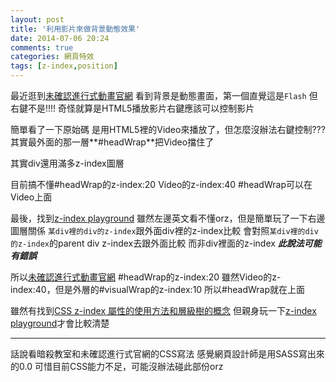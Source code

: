 ```yaml
---
layout: post
title: '利用影片來做背景動態效果'
date: 2014-07-06 20:24
comments: true
categories: 網頁特效
tags: [z-index,position]
---
```

最近逛到[未確認進行式動畫官網](http://mikakunin.jp/index.html)
看到背景是動態畫面，第一個直覺這是`Flash`
但右鍵不是!!!!
奇怪就算是HTML5播放影片右鍵應該可以控制影片
<!--more-->

簡單看了一下原始碼
是用HTML5裡的Video來播放了，但怎麼沒辦法右鍵控制???
其實最外面的那一層**#headWrap**把Video擋住了

其實div還用滿多z-index圖層

目前搞不懂#headWrap的z-index:20
Video的z-index:40
\#headWrap可以在Video上面

最後，找到[z-index playground](http://www.css-101.org/z-index/playground.php)
雖然左邊英文看不懂orz，但是簡單玩了一下右邊圖層關係
`某div裡的div的z-index`跟外面div裡的z-index比較
會對照`某div裡的div的z-index`的parent div  z-index去跟外面比較
而非div裡面的z-index
___此說法可能有錯誤___

所以[未確認進行式動畫官網](http://mikakunin.jp/index.html)
\#headWrap的z-index:20
雖然Video的z-index:40，但是外層的#visualWrap的z-index:10
所以\#headWrap就在上面

雖然有找到[CSS z-index 屬性的使用方法和層級樹的概念](http://www.neoease.com/css-z-index-property-and-layering-tree/)
但親身玩一下[z-index playground](http://www.css-101.org/z-index/playground.php)才會比較清楚

------

話說看暗殺教室和未確認進行式官網的CSS寫法
感覺網頁設計師是用SASS寫出來的0.0
可惜目前CSS能力不足，可能沒辦法碰此部份orz